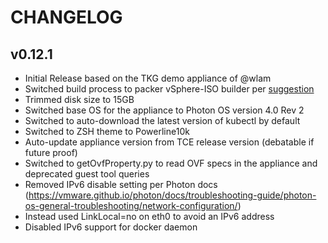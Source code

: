 # CHANGELOG

## v0.12.1
- Initial Release based on the TKG demo appliance of @wlam
- Switched build process to packer vSphere-ISO builder per [suggestion](https://discuss.hashicorp.com/t/vmware-iso-vsphere-iso-with-questions/29851/2)
- Trimmed disk size to 15GB
- Switched base OS for the appliance to Photon OS version 4.0 Rev 2
- Switched to auto-download the latest version of kubectl by default
- Switched to ZSH theme to Powerline10k
- Auto-update appliance version from TCE release version (debatable if future proof)
- Switched to getOvfProperty.py to read OVF specs in the appliance and deprecated guest tool queries
- Removed IPv6 disable setting per Photon docs (https://vmware.github.io/photon/docs/troubleshooting-guide/photon-os-general-troubleshooting/network-configuration/)
- Instead used LinkLocal=no on eth0 to avoid an IPv6 address
- Disabled IPv6 support for docker daemon
